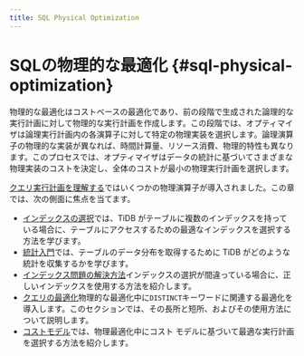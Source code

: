```yaml
---
title: SQL Physical Optimization
---
```


# SQLの物理的な最適化 {#sql-physical-optimization}

物理的な最適化はコストベースの最適化であり、前の段階で生成された論理的な実行計画に対して物理的な実行計画を作成します。この段階では、オプティマイザは論理実行計画内の各演算子に対して特定の物理実装を選択します。論理演算子の物理的な実装が異なれば、時間計算量、リソース消費、物理的特性も異なります。このプロセスでは、オプティマイザはデータの統計に基づいてさまざまな物理実装のコストを決定し、全体のコストが最小の物理実行計画を選択します。

[クエリ実行計画を理解する](/explain-overview.md)ではいくつかの物理演算子が導入されました。この章では、次の側面に焦点を当てます。

-   [インデックスの選択](/choose-index.md)では、TiDB がテーブルに複数のインデックスを持っている場合に、テーブルにアクセスするための最適なインデックスを選択する方法を学びます。
-   [統計入門](/statistics.md)では、テーブルのデータ分布を取得するために TiDB がどのような統計を収集するかを学びます。
-   [インデックス問題の解決方法](/wrong-index-solution.md)インデックスの選択が間違っている場合に、正しいインデックスを使用する方法を紹介します。
-   [クエリの最適化](/agg-distinct-optimization.md)物理的な最適化中に`DISTINCT`キーワードに関連する最適化を導入します。このセクションでは、その長所と短所、およびその使用方法について説明します。
-   [コストモデル](/cost-model.md)では、物理最適化中にコスト モデルに基づいて最適な実行計画を選択する方法を紹介します。
